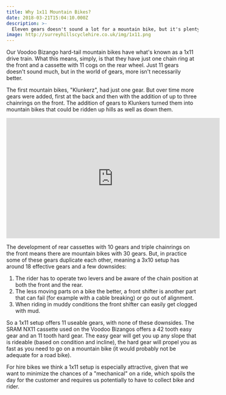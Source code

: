 ```yaml
---
title: Why 1x11 Mountain Bikes?
date: 2018-03-21T15:04:10.000Z
description: >-
  Eleven gears doesn't sound a lot for a mountain bike, but it's plenty and a 1x11 setup has a lot of advantages.
image: http://surreyhillscyclehire.co.uk/img/1x11.png
---
```


Our Voodoo Bizango hard-tail mountain bikes have what's known as a 1x11 drive train. What this means, simply, is that they have just one chain ring at the front and a cassette with 11 cogs on the rear wheel. Just 11 gears doesn't sound much, but in the world of gears, more isn't necessarily better.

The first mountain bikes, "Klunkerz", had just one gear. But over time more gears were added, first at the back and then with the addition of up to three chainrings on the front. The addition of gears to Klunkers turned them into mountain bikes that could be ridden up hills as well as down them.

<iframe width="560" height="315" src="https://www.youtube.com/embed/h19n-5qIp78?rel=0" frameborder="0" allow="autoplay; encrypted-media" allowfullscreen></iframe>

The development of rear cassettes with 10 gears and triple chainrings on the front means there are mountain bikes with 30 gears. But, in practice some of these gears duplicate each other, meaning a 3x10 setup has around 18 effective gears and a few downsides:

1. The rider has to operate two levers and be aware of the chain position at both the front and the rear.
2. The less moving parts on a bike the better, a front shifter is another part that can fail (for example with a cable breaking) or go out of alignment.
3. When riding in muddy conditions the front shifter can easily get clogged with mud.

So a 1x11 setup offers 11 useable gears, with none of these downsides. The SRAM NX11 cassette used on the Voodoo Bizangos offers a 42 tooth easy gear and an 11 tooth hard gear. The easy gear will get you up any slope that is rideable (based on condition and incline), the hard gear will propel you as fast as you need to go on a mountain bike (it would probably not be adequate for a road bike).

For hire bikes we think a 1x11 setup is especially attractive, given that we want to minimize the chances of a "mechanical" on a ride, which spoils the day for the customer and requires us potentially to have to collect bike and rider.